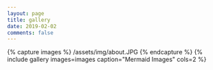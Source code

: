 ```yaml
---
layout: page
title: gallery
date: 2019-02-02
comments: false
---
```


{% capture images %}
    /assets/img/about.JPG
{% endcapture %}
{% include gallery images=images caption="Mermaid Images" cols=2 %}
